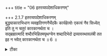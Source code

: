 +++
title = "06 इतरव्यपदेशाधिकरणम्"

+++
2.1.7 इतरव्यपदेशाधिकरणम्  
बुद्ध्याकाराभिधान व्यवहृतिगणनैर्भेदकैः कार्यहेत्वोः एकत्वं नैव सिध्येत्  
इति तु न चतुरं कारकानर्थता च ।  
सद्ब्रह्मात्मादि शब्दैरभिहितमपृथग्येन शब्दादिभेदो द्रव्यावस्थावलंबी तत  
इह न भवेत् कारकानर्थता च ॥ 6 ॥

<details><summary>टीका</summary>

2.1.7 इतरव्यपदेशाधिकरणम् The prima facie view is : 'the texts - tat tvam asi and the like convey that the soul is identical with Brahman; And the soul will not create the world full of miseries. who will desire to have misery for oneself? Hence Brahman with the soul can not be viewed as the creator of the world'. This view is not sound. It is because the text 'There are two birds in the body of which one experiences the fruits of actions while the other remains as a witness' श्वेत् Up., III.i.1), declares the difference between the soul and Brahman. The texts that declare non - difference between the two declare the fact that Brahman has the soul as Its body and It is its inner-self.
</details>

